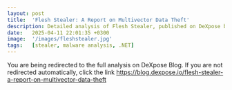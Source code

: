 ```yaml
---
layout: post
title:  'Flesh Stealer: A Report on Multivector Data Theft'
description: Detailed analysis of Flesh Stealer, published on DeXpose blog
date:   2025-04-11 22:01:35 +0300
image:  '/images/fleshstealer.jpg'
tags:   [stealer, malware analysis, .NET]
---
```


<html>
  <head>
    <meta http-equiv="refresh" content="3; url=https://blog.dexpose.io/flesh-stealer-a-report-on-multivector-data-theft">
  </head>
  <body>
    <p>You are being redirected to the full analysis on DeXpose Blog. If you are not redirected automatically, click the link <a href="https://blog.dexpose.io/flesh-stealer-a-report-on-multivector-data-theft" target="_blank" rel="noopener noreferrer">https://blog.dexpose.io/flesh-stealer-a-report-on-multivector-data-theft</a></p>
  </body>
</html>
